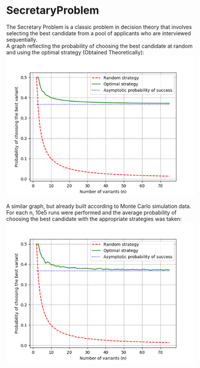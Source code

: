 # SecretaryProblem
The Secretary Problem is a classic problem in decision theory that involves selecting the best candidate from a pool of applicants who are interviewed sequentially.\
A graph reflecting the probability of choosing the best candidate at random and using the optimal strategy (Obtained Theoretically):\
![Theoretical Approach](https://github.com/Redallium/SecretaryProblem/blob/main/Plots/Theoretical.png)

A similar graph, but already built according to Monte Carlo simulation data. For each n, 10e5 runs were performed and the average probability of choosing the best candidate with the appropriate strategies was taken:\
![Monte-Carlo Approach](https://github.com/Redallium/SecretaryProblem/blob/main/Plots/MonteCarlo.png)
